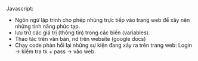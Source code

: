 <!-- Ôn tập về kiến thức JS -->

Javascript:

- Ngôn ngữ lập trình cho phép nhúng trực tiếp vào trang web để xây nên những tinh năng phức tạp.
- lưu trữ các giá trị (thông tin) trong các biến (variables).
- Thao tác trên văn bản, nd trên website (google docs)
- Chạy code phản hồi lại những sự kiện đang xảy ra trên trang web: Login -> kiểm tra tk + pass -> vào web.
